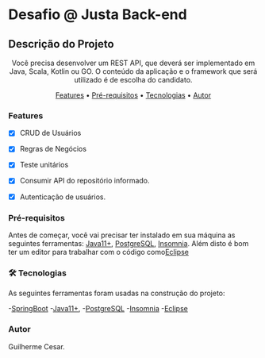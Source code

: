 # Desafio @ Justa Back-end

## Descrição do Projeto

<p align="center">
Você precisa desenvolver um REST API, que deverá ser implementado em Java, Scala, Kotlin ou GO. O conteúdo da aplicação e o 
framework que será utilizado é de escolha do candidato.
</p>

<p align="center">
 <a href="#features">Features</a> •
 <a href="#pre-requisitos">Pré-requisitos</a> •
 <a href="#tecnologias">Tecnologias</a> •  
 <a href="#autor">Autor</a>
</p>

### Features

- [x] CRUD de Usuários
- [x] Regras de Negócios 
- [x] Teste unitários
- [x] Consumir API do repositório informado.
- [x] Autenticação de usuários.



### Pré-requisitos
Antes de começar, você vai precisar ter instalado em sua máquina as seguintes ferramentas: 
[Java11+](https://www.oracle.com/br/java/technologies/javase-jdk11-downloads.html), 
[PostgreSQL](https://www.postgresql.org/download/),
[Insomnia](https://insomnia.rest/download).
 Além disto é bom ter um editor para trabalhar com o código como[Eclipse](https://www.eclipse.org/downloads/)

### 🛠 Tecnologias
As seguintes ferramentas foram usadas na construção do projeto:

-[SpringBoot](https://start.spring.io/)
-[Java11+](https://www.oracle.com/br/java/technologies/javase-jdk11-downloads.html),
-[PostgreSQL](https://www.postgresql.org/download/)
-[Insomnia](https://insomnia.rest/download)
-[Eclipse](https://www.eclipse.org/downloads/)

### Autor
Guilherme Cesar.
